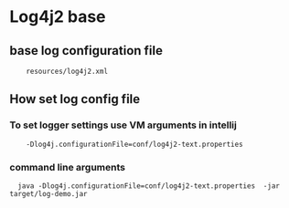 # Log4j2 base

## base log configuration file 
```
    resources/log4j2.xml
```

## How set log config file 
### To set logger settings use VM arguments in intellij 
```properties
    -Dlog4j.configurationFile=conf/log4j2-text.properties
```

### command line arguments 

```http request
  java -Dlog4j.configurationFile=conf/log4j2-text.properties  -jar target/log-demo.jar
```